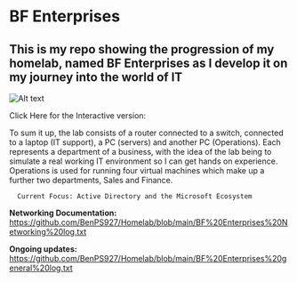 # BF Enterprises

## This is my repo showing the progression of my homelab, named BF Enterprises as I develop it on my journey into the world of IT

![Alt text](Screenshot2025-10-03004110.png)

Click Here for the Interactive version: 

To sum it up, the lab consists of a router connected to a switch, connected to a laptop (IT support), a PC (servers) and another PC (Operations). Each represents a department of a business, with the idea of the lab being to simulate a real working IT environment so I can get hands on experience. Operations is used for running four virtual machines which make up a further two departments, Sales and Finance. 


                                    
      Current Focus: Active Directory and the Microsoft Ecosystem
      
                                    
                                    


**Networking Documentation:** https://github.com/BenPS927/Homelab/blob/main/BF%20Enterprises%20Networking%20log.txt

**Ongoing updates:** https://github.com/BenPS927/Homelab/blob/main/BF%20Enterprises%20general%20log.txt
